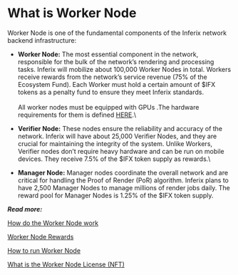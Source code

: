 # What is Worker Node

Worker Node is one of the fundamental components of the Inferix network backend infrastructure:

* **Worker Node:** The most essential component in the network, responsible for the bulk of the network’s rendering and processing tasks. Inferix will mobilize about 100,000 Worker Nodes in total. Workers receive rewards from the network’s service revenue (75% of the Ecosystem Fund). Each Worker must hold a certain amount of $IFX tokens as a penalty fund to ensure they meet Inferix standards.\
  \
  All worker nodes must be equipped with GPUs .The hardware requirements for them is defined [HERE](../../inferix-whitepaper/appendix-c-hardware-requirements-for-nodes.md).\

* **Verifier Node:** These nodes ensure the reliability and accuracy of the network. Inferix will have about 25,000 Verifier Nodes, and they are crucial for maintaining the integrity of the system. Unlike Workers, Verifier nodes don’t require heavy hardware and can be run on mobile devices. They receive 7.5% of the $IFX token supply as rewards.\

* **Manager Node:** Manager nodes coordinate the overall network and are critical for handling the Proof of Render (PoR) algorithm. Inferix plans to have 2,500 Manager Nodes to manage millions of render jobs daily. The reward pool for Manager Nodes is 1.25% of the $IFX token supply.

_**Read more:**_

[How do the Worker Node work](how-do-the-worker-node-work.md)

[Worker Node Rewards](worker-node-rewards.md)

[How to run Worker Node](how-to-run-worker-node.md)

[What is the Worker Node License (NFT)](what-is-the-worker-node-license-nft.md)
